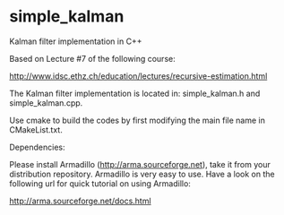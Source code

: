 # simple_kalman

Kalman filter implementation in C++ 

Based on Lecture #7 of the following course: 

http://www.idsc.ethz.ch/education/lectures/recursive-estimation.html

The Kalman filter implementation is located in: simple_kalman.h and simple_kalman.cpp.

Use cmake to build the codes by first modifying the main file name in CMakeList.txt.

Dependencies:

Please install Armadillo (http://arma.sourceforge.net), take it from your distribution repository. Armadillo is very easy to use. Have a look on the following url for quick tutorial on using Armadillo:

http://arma.sourceforge.net/docs.html
